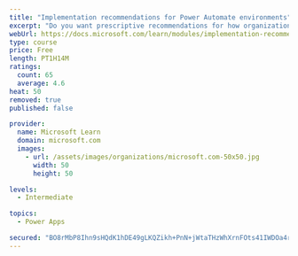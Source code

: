 ```yaml
---
title: "Implementation recommendations for Power Automate environments"
excerpt: "Do you want prescriptive recommendations for how organizations should choose to implement security and governance? This module will provide recommendations based on popular use cases, including Office 365 and Dynamics 365 configurations. In addition, edge cases such as custom and HTTP connectors are discussed. Tooling will also be discussed, including the DLP Editor Tool, from the Center of Excellence (COE) toolkit, which allows administrators to understand the impact of the DLP change that they are about to make."
webUrl: https://docs.microsoft.com/learn/modules/implementation-recommendations/
type: course
price: Free
length: PT1H14M
ratings:
  count: 65
  average: 4.6
heat: 50
removed: true
published: false

provider:
  name: Microsoft Learn
  domain: microsoft.com
  images:
    - url: /assets/images/organizations/microsoft.com-50x50.jpg
      width: 50
      height: 50

levels:
  - Intermediate

topics:
  - Power Apps

secured: "BO8rMbP8Ihn9sHQdK1hDE49gLKQZikh+PnN+jWtaTHzWhXrnFOts41IWDOa4riH/SkvPqGrA/+09VwZ40azFjSHlIsoF6QSYPX/zVIVTe2aIC9nHqLXuvQyg3sUZtt9yHISoypPXF6CI9JQsckUY7+RD2I6OlcOSU606HtLUU+lO8czE8wH5ys5iXjscxALGPs7js+yFXtr/YhgT6vAiJQiqQpsgJDm3n/6xJGmpAnmMC1IQGx80mGUUiGvDyw0KfnJBmevgay8uZGhdvaUaTF70Mb9A0gkXrnYTlzcvGroo6oKvvrn4ynlXupkhw8InL2pgIHDriZ9Lln4O9JrtQFUbWVSA5mr/R5W8JjfX88Y56B10OWZK/DdxvTymC5XKmZqDySthgJ4vMcrI3cN7kspSTAbDJHBhbRbHd999fek=;7PURrKiHa+TPANO2Q3XBkA=="
---
```


